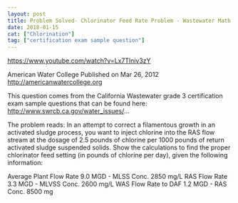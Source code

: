 ```yaml
---
layout: post
title: Problem Solved- Chlorinator Feed Rate Problem - Wastewater Math
date: 2018-01-15
cat: ["Chlorination"]
tag: ["certification exam sample question"]
---
```


https://www.youtube.com/watch?v=Lx7Tlniv3zY

American Water College
Published on Mar 26, 2012
http://americanwatercollege.org

This question comes from the California Wastewater grade 3 certification exam sample questions that can be found here: http://www.swrcb.ca.gov/water_issues/...

The problem reads: 
In an attempt to correct a filamentous growth in an activated sludge process, you want to inject chlorine into the RAS flow stream at the dosage of 2.5 pounds of chlorine per 1000 pounds of return activated sludge suspended solids.  Show the calculations to find the proper chlorinator feed setting (in pounds of chlorine per day), given the following 
information:

Average Plant Flow Rate 9.0 MGD - MLSS Conc. 2850 mg/L
RAS Flow Rate 3.3 MGD - MLVSS Conc. 2600 mg/L
WAS Flow Rate to DAF 1.2 MGD - RAS Conc. 8500 mg